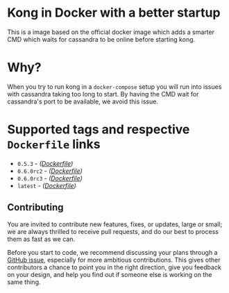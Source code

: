 # Kong in Docker with a better startup

This is a image based on the official docker image which adds a smarter
CMD which waits for cassandra to be online before starting kong.

# Why?

When you try to run kong in a `docker-compose` setup you will run into issues with cassandra taking too long to start.  By having the CMD wait for cassandra's port to be available, we avoid this issue.

# Supported tags and respective `Dockerfile` links

- `0.5.3` - *([Dockerfile](https://github.com/articulate/docker-kong-monit/blob/0.5.3/Dockerfile))*
- `0.6.0rc2` - *([Dockerfile](https://github.com/articulate/docker-kong-monit/blob/0.6.0rc2/Dockerfile))*
- `0.6.0rc3` - *([Dockerfile](https://github.com/articulate/docker-kong-monit/blob/0.6.0rc3/Dockerfile))*
- `latest` - *([Dockerfile](https://github.com/articulate/docker-kong-monit/blob/0.6.0rc3/Dockerfile))*

## Contributing

You are invited to contribute new features, fixes, or updates, large or small; we are always thrilled to receive pull requests, and do our best to process them as fast as we can.

Before you start to code, we recommend discussing your plans through a [GitHub issue][github-new-issue], especially for more ambitious contributions. This gives other contributors a chance to point you in the right direction, give you feedback on your design, and help you find out if someone else is working on the same thing.

[github-new-issue]: https://github.com/articulate/docker-kong-wait/issues/new
